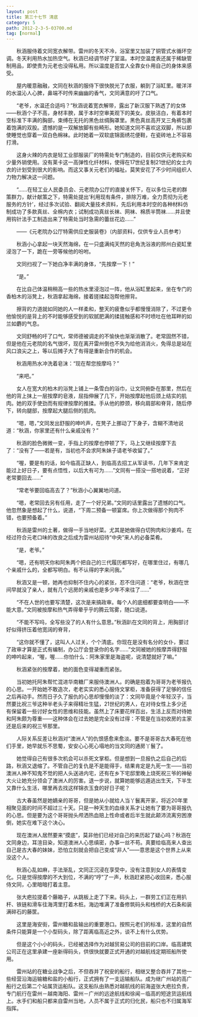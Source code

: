 ```yaml
---
layout: post
title: 第三十七节 清底
category: 5
path: 2012-2-3-5-03700.md
tag: [normal]
---
```


　　秋涵服侍着文同宽衣解带。雷州的冬天不冷，浴室里又加装了铜管式水循环空调。冬天利用热水加热空气。秋涵已经调节好了室温。本时空温度表还属于稀缺管制用品，即使贵为元老也没得私用。所以温度是否宜人全靠女仆用自己的身体来感受。

　　屋内暖意融融，文同在秋涵的服侍下很快脱光了衣服，躺到了浴缸里。暖洋洋的水温沁人心脾，鼻端不时传来幽幽的香气，文同满意的吁了口气。

　　“老爷，水温还合适吗？”秋涵说着宽衣解带，露出了新汉服下熟透了的女体——秋涵个子不高，身材丰腴，属于本时空审美观下的美女。皮肤洁白，有着本时空标准下丰满的胸部，束缚在无托的黑色丝绸胸罩里。黑色真丝高开叉三角裤包裹着饱满的双股。遗憾的是一双解放脚有些畸形。她知道文同不喜欢这双脚，所以即使睡觉也穿着一双白色棉袜。此时她着一双软底锦面绣花便鞋，在瓷砖地上不容易打滑。

　　这身火辣的内衣是轻工业部服装厂的特需处专门制造的，目前仅供元老购买和少量外销使用。没有莱卡这一高弹性化纤材料，使得在17世纪复制21世纪的女士内衣的计划受到很大的影响。而这又事关元老们的福祉。莫笑安花了不少时间组织人力物力解决这一问题。

　　“……在轻工业人民委员会、元老院办公厅的直接关怀下，在以多位元老的群策群力，献计献策之下，特需处提出‘利用现有条件，排除万难，全力贯彻为元老服务的方针’，经过多次试验、翻阅大量技术资料，先后利用本时空的各种材料仿制成功了多款真丝、全棉内衣；试制成功真丝长袜、网袜、棉质半筒袜……并且使用钩针法手工制造出来了特需处当时急需的蕾丝花边……”

　　——《元老院办公厅特需供应史服装卷》（内部资料，仅供专业人员参考）

　　秋涵小心拿起一块天然海绵，在一只盛满纯天然的皂角洗浴液的邢州白瓷缸里浸泡了一下，跪在一旁等候他的吩咐。

　　文同扫视了一下她白净丰满的身体，“先按摩一下！”

　　“是。”

　　在比自己体温稍稍高一些的热水里浸泡过一阵，他从浴缸里起来，坐在专门的香柏木的浴凳上，秋涵拿起海绵，接着搓揉起泡帮他擦背。

　　擦背的力道就如同她的人一样柔和，整天的疲惫似乎都慢慢消除了，不过更令他愉悦的是背上的不时能够感受到的软腻肥满的揉搓触感和不时喷吐在他耳畔的如兰如麝的气息。

　　文同舒畅的吁了口气，常师德被调走的不愉快也渐渐消散了。老常固然不错，但是他在元老院的名气很坏，现在离开雷州倒也不失为给他消消火，免得总是站在风口浪尖之上，等以后摊子大了有得是重新合作的机会。

　　秋涵用热水冲洗着皂沫：“现在帮您按摩吗？”

　　“来吧。”

　　女人在宽大的柏木的浴凳上铺上一条雪白的浴巾，让文同俯卧在那里，然后在他的背上抹上一层按摩的皂液，屈指伸展了几下，开始按摩起他后颈上结实的肌肉。她的双手使劲而有规律按摩的推揉。手从他的脖颈，移向肩部和脊背，随后停下，转向腿部，按摩起大腿后侧的肌肉。

　　“嗯，嗯，”文同发出舒服的呻吟声，在凳子上挪动了下身子，含糊不清地说道：“秋涵，你家里还有什么亲戚没有？”

　　秋涵的脸色微微一变，手指上的按摩也停顿了下，马上又继续按摩下去了：“没有了——若是有，当初也不会求阿朱妹子请老爷收留了。”

　　“喔，要是有的话，如今临高正缺人，到临高去招工从军读书，几年下来肯定能过上好日子，要有点悟性，以后大有可为……”文同有一搭没一搭地说着，“正好老常要回去……”

　　“常老爷要回临高去了？”秋涵小心翼翼地问道。

　　“嗯，老常回去另有任用，走了一个好兄弟。”文同的话里露出了遗憾的口气。他忽然象是想起了什么，说道，“下周二预备一顿宴席。你上次做得那个狗肉不错，也要预备着。”

　　秋涵是雷州的土著，做得一手当地好菜。尤其是她做得白切狗肉和沙姜鸡，在经过符合元老口味的改良之后成为雷州站招待“中央”来人的必备菜肴。

　　“是，老爷。”

　　“嗯，还有明天你和阿朱两个把自己的三代履历都写好，在哪里住过，有哪几个亲戚什么的，全都写明白。有不认得的字来问我。”

　　秋涵又是一顿，她再也抑制不住内心的紧张，忍不住问道：“老爷，秋涵在世间早就没了亲人，就有几个远房的亲戚也是多少年不来往了……”

　　“不在人世的也要写清楚，这次是来搞政审。每个人的底细都要查明白——不能大意。”文同被按摩和热气弄得晕乎乎的腾云驾雾，随口说道。

　　“不能不写吗，全写些没了的人有什么意思。”秋涵趴在文同的背上，用胸部讨好似得挤压着他宽阔的脊背，

　　“这你就不懂了，这叫人人过关，个个清底。你现在是没有名分的女仆，要过了政审才算是正式有编制，办公厅会登录你的名字……”文同被她的按摩弄得舒服的呻吟起来，“喔，喔……你怕什么：阿朱家里是海盗呢，说清楚就好了嘛。”

　　秋涵紧张的按摩着，她的面色变得凝重而紧张。

　　当初她托阿朱帮忙混进华南糖厂来服侍澳洲人。的确是抱着为哥哥为老爷报仇的心思。一开始她不敢造次，老老实实的悉心服侍文掌柜，准备获得了足够的信任之后再动手。然而日子久了报仇的心思却慢慢的淡了：文同毕竟是个年轻汉子，当然要比祝三爷这种半老头子来得精壮生猛，21世纪的男人，在对待女性上多少还有保留着一些讨好女性的思维和技能。虽然上了床要花样百出，生活上反而对待她和阿朱颇为尊重——这种体会在过去她是完全没有过得：不管是在当初收房的主家还是后来的祝三爷那里。

　　人际关系反差让秋涵对“澳洲人”的仇恨感愈来愈淡。要不是哥哥古大春死在他们手里，她早就乐不思蜀，安安心心死心塌地的当文同的通房丫鬟了。

　　她觉得自己有很多次机会可以杀死文掌柜。但是想到一旦报仇之后自己的后路，秋涵又退缩了。不管自己的复仇是不是能得手，结果肯定是九死一生——当初澳洲人神不知鬼不觉的把人头送进内宅，还有在乡下宅邸里晚上烧死祝三爷的神秘大火让她充分领会了澳洲人的厉害。退一步说，就算她能够远遁逃出生天，下半生又靠什么生活，哪里再去找这样锦衣玉食的好日子呢？

　　古大春虽然是她嫡亲的哥哥，但是她从小就给人当丫鬟离开家，将近20年里相聚见面的时间不超过三十天。只是一种天生的血缘关系才让她有了要为哥哥报仇的心思。但是要为这个哥哥抛头颅洒热血赔上性命或者后半生就此颠沛流离穷困潦倒，她实在难下这个决心。

　　现在澳洲人居然要来“摸底”，莫非他们已经对自己的来历起了疑心吗？秋涵在文同身边，耳渲目染，知道澳洲人心思缜密，办事一丝不苟。真要给临高来人查出自己是古大春的妹妹，恐怕立刻就会把自己变成“非人”——意思是这个世界上从来没这个人。

　　秋涵心乱如麻，手法渐乱，文同正沉浸在享受中，没有注意到女人的表情变化。只是觉得按摩的不大到位，不满的“哼”了一声，秋涵赶紧把心收回来，悉心服侍文同，心里暗暗打着主意。

　　张大疤拉提着个藤箱子，从跳板上走了下来。码头上，一群劳工们正在用扒杆、铁链和滑车往海湾里打着木桩。海边堆满了准备修筑码头和栈桥的大石条和装满碎石的藤筐。

　　这里是海安街，雷州糖和盐输出的重要港口。按照元老们的标准，这里的自然条件只能算是一个小型码头，除了距离临高近之外，谈不上有什么优势。

　　但是这个小小的码头，已经被选择作为对越贸易公司的目前的口岸。临高建筑公司正在这里承建一座新得码头，供很快就要正式开通的对越航线定期班船所使用。

　　雷州站的在糖业战争之后，不但吞并了祝安的船行，相继又整合吞并了其他一些经营沿海运输糖和盐的小船行，正式拥有了一支运输船队。成为继广州站的高广船行之后第二个站属货运船队。这支船队由熟悉对越航线的前海盗张大疤拉负责，专门航行在雷州－越南海阳、雷州－广州的远途航线和徐闻－临高的短途货运航线上。水手们和船只都来自雷州当地，人员不属于正式的归化民，船只也不归属海军指挥。

